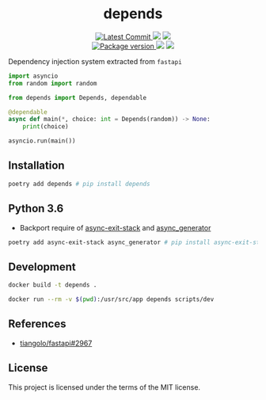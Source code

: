 <h1 align="center">
    <strong>depends</strong>
</h1>
<p align="center">
    <a href="https://github.com/dmtrs/depends" target="_blank">
        <img src="https://img.shields.io/github/last-commit/dmtrs/depends" alt="Latest Commit">
    </a>
        <img src="https://img.shields.io/github/workflow/status/dmtrs/depends/Test">
        <img src="https://img.shields.io/codecov/c/github/dmtrs/depends">
    <br />
    <a href="https://pypi.org/project/depends" target="_blank">
        <img src="https://img.shields.io/pypi/v/depends" alt="Package version">
    </a>
    <img src="https://img.shields.io/pypi/pyversions/depends">
    <img src="https://img.shields.io/github/license/dmtrs/depends">
</p>

Dependency injection system extracted from `fastapi`

```python
import asyncio
from random import random

from depends import Depends, dependable

@dependable
async def main(*, choice: int = Depends(random)) -> None:
    print(choice)

asyncio.run(main())
```

## Installation

``` bash
poetry add depends # pip install depends
```

## Python 3.6

- Backport require of [async-exit-stack](https://pypi.org/project/async-exit-stack/) and [async_generator](https://pypi.org/project/async_generator/)
```bash
poetry add async-exit-stack async_generator # pip install async-exit-stack async_generator
```

## Development

```bash
docker build -t depends .
```

```bash
docker run --rm -v $(pwd):/usr/src/app depends scripts/dev
```

## References

- [tiangolo/fastapi#2967](https://github.com/tiangolo/fastapi/issues/2967)

## License

This project is licensed under the terms of the MIT license.
